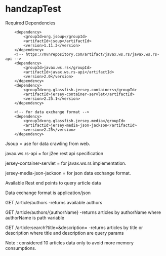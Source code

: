 # handzapTest

Required Dependencies 

        <dependency>
            <groupId>org.jsoup</groupId>
            <artifactId>jsoup</artifactId>
            <version>1.11.3</version>
        </dependency>
        <!-- https://mvnrepository.com/artifact/javax.ws.rs/javax.ws.rs-api -->
        <dependency>
            <groupId>javax.ws.rs</groupId>
            <artifactId>javax.ws.rs-api</artifactId>
            <version>2.0</version>
        </dependency>
        <dependency>
            <groupId>org.glassfish.jersey.containers</groupId>
            <artifactId>jersey-container-servlet</artifactId>
            <version>2.25.1</version>
        </dependency>

        <!-- for data exchange format -->
        <dependency>
            <groupId>org.glassfish.jersey.media</groupId>
            <artifactId>jersey-media-json-jackson</artifactId>
            <version>2.25</version>
        </dependency>
        
 Jsoup = use for data crawling from web.
 
 
 javax.ws.rs-api = for j2ee rest api specification
 
 
 jersey-container-servlet = for javax.ws.rs implementation.
 
 
 jersey-media-json-jackson = for json data exchange format.
 
 
 
 
 Available Rest end points to query article data
 
 Data exchange format is application/json
 
  GET /article/authors -returns available authors
  
  
  GET /article/authors/{authorName} -returns articles by authorName where authorName is path variable
  
  
  GET /article:search?title=&description= -returns articles by title or description where title and description are query params
  
  
  
  Note : considered 10 articles data only to avoid more memory consumptions. 
